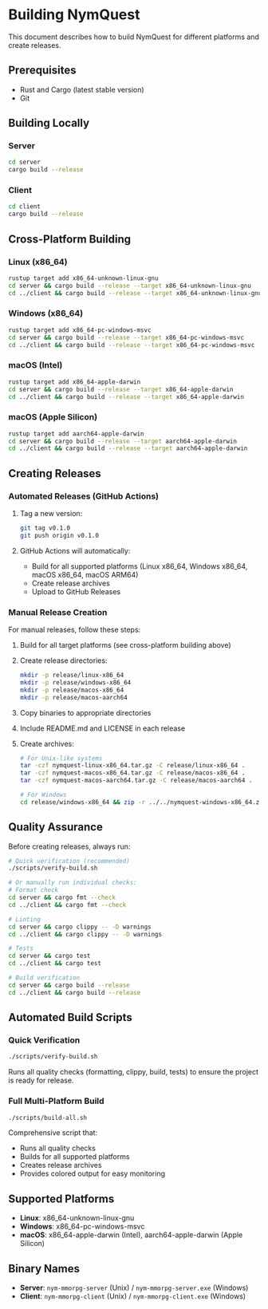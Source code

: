 # Building NymQuest

This document describes how to build NymQuest for different platforms and create releases.

## Prerequisites

- Rust and Cargo (latest stable version)
- Git

## Building Locally

### Server
```bash
cd server
cargo build --release
```

### Client
```bash
cd client  
cargo build --release
```

## Cross-Platform Building

### Linux (x86_64)
```bash
rustup target add x86_64-unknown-linux-gnu
cd server && cargo build --release --target x86_64-unknown-linux-gnu
cd ../client && cargo build --release --target x86_64-unknown-linux-gnu
```

### Windows (x86_64)
```bash
rustup target add x86_64-pc-windows-msvc
cd server && cargo build --release --target x86_64-pc-windows-msvc
cd ../client && cargo build --release --target x86_64-pc-windows-msvc
```

### macOS (Intel)
```bash
rustup target add x86_64-apple-darwin
cd server && cargo build --release --target x86_64-apple-darwin
cd ../client && cargo build --release --target x86_64-apple-darwin
```

### macOS (Apple Silicon)
```bash
rustup target add aarch64-apple-darwin
cd server && cargo build --release --target aarch64-apple-darwin
cd ../client && cargo build --release --target aarch64-apple-darwin
```

## Creating Releases

### Automated Releases (GitHub Actions)

1. Tag a new version:
   ```bash
   git tag v0.1.0
   git push origin v0.1.0
   ```

2. GitHub Actions will automatically:
   - Build for all supported platforms (Linux x86_64, Windows x86_64, macOS x86_64, macOS ARM64)
   - Create release archives
   - Upload to GitHub Releases

### Manual Release Creation

For manual releases, follow these steps:

1. Build for all target platforms (see cross-platform building above)
2. Create release directories:
   ```bash
   mkdir -p release/linux-x86_64
   mkdir -p release/windows-x86_64
   mkdir -p release/macos-x86_64
   mkdir -p release/macos-aarch64
   ```

3. Copy binaries to appropriate directories
4. Include README.md and LICENSE in each release
5. Create archives:
   ```bash
   # For Unix-like systems
   tar -czf nymquest-linux-x86_64.tar.gz -C release/linux-x86_64 .
   tar -czf nymquest-macos-x86_64.tar.gz -C release/macos-x86_64 .
   tar -czf nymquest-macos-aarch64.tar.gz -C release/macos-aarch64 .
   
   # For Windows
   cd release/windows-x86_64 && zip -r ../../nymquest-windows-x86_64.zip .
   ```

## Quality Assurance

Before creating releases, always run:

```bash
# Quick verification (recommended)
./scripts/verify-build.sh

# Or manually run individual checks:
# Format check
cd server && cargo fmt --check
cd ../client && cargo fmt --check

# Linting
cd server && cargo clippy -- -D warnings
cd ../client && cargo clippy -- -D warnings

# Tests
cd server && cargo test
cd ../client && cargo test

# Build verification
cd server && cargo build --release
cd ../client && cargo build --release
```

## Automated Build Scripts

### Quick Verification
```bash
./scripts/verify-build.sh
```
Runs all quality checks (formatting, clippy, build, tests) to ensure the project is ready for release.

### Full Multi-Platform Build
```bash
./scripts/build-all.sh
```
Comprehensive script that:
- Runs all quality checks
- Builds for all supported platforms
- Creates release archives
- Provides colored output for easy monitoring

## Supported Platforms

- **Linux**: x86_64-unknown-linux-gnu
- **Windows**: x86_64-pc-windows-msvc
- **macOS**: x86_64-apple-darwin (Intel), aarch64-apple-darwin (Apple Silicon)

## Binary Names

- **Server**: `nym-mmorpg-server` (Unix) / `nym-mmorpg-server.exe` (Windows)
- **Client**: `nym-mmorpg-client` (Unix) / `nym-mmorpg-client.exe` (Windows)
